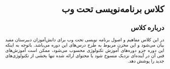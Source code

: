 <div dir="rtl" style="text-align:justify;">

# کلاس برنامه‌نویسی تحت وب

## درباره کلاس

در این کلاس مفاهیم و اصول برنامه نویسی تحت وب برای دانش‌آموزان دبیرستان مفید بیان می‌شود و این مخزن مربوط به طرح درس‌های این دوره می‌باشد. باتوجه به اینکه این دوره جزو دوره‌های آموزش تکنولوژی محسوب می‌شود، ممکن است آموزش‌های فنی آن در آینده‌ای نزدیک منسوخ شود یا محتوای ارائه شده تنها بخشی از تکنولوژی‌های جدید را پوشش دهد.

</div>
